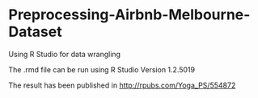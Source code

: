 # Preprocessing-Airbnb-Melbourne-Dataset
Using R Studio for data wrangling

The .rmd file can be run using R Studio Version 1.2.5019

The result has been published in http://rpubs.com/Yoga_PS/554872
